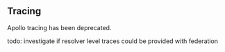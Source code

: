 ## Tracing

Apollo tracing has been deprecated. 

todo: investigate if resolver level traces could be provided with federation